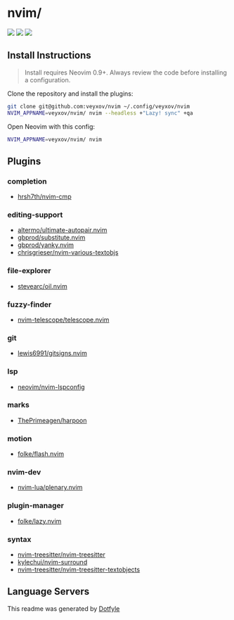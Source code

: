 # nvim/

<a href="https://dotfyle.com/veyxov/nvim"><img src="https://dotfyle.com/veyxov/nvim/badges/plugins?style=flat" /></a>
<a href="https://dotfyle.com/veyxov/nvim"><img src="https://dotfyle.com/veyxov/nvim/badges/leaderkey?style=flat" /></a>
<a href="https://dotfyle.com/veyxov/nvim"><img src="https://dotfyle.com/veyxov/nvim/badges/plugin-manager?style=flat" /></a>


## Install Instructions

 > Install requires Neovim 0.9+. Always review the code before installing a configuration.

Clone the repository and install the plugins:

```sh
git clone git@github.com:veyxov/nvim ~/.config/veyxov/nvim
NVIM_APPNAME=veyxov/nvim/ nvim --headless +"Lazy! sync" +qa
```

Open Neovim with this config:

```sh
NVIM_APPNAME=veyxov/nvim/ nvim
```

## Plugins

### completion

+ [hrsh7th/nvim-cmp](https://dotfyle.com/plugins/hrsh7th/nvim-cmp)
### editing-support

+ [altermo/ultimate-autopair.nvim](https://dotfyle.com/plugins/altermo/ultimate-autopair.nvim)
+ [gbprod/substitute.nvim](https://dotfyle.com/plugins/gbprod/substitute.nvim)
+ [gbprod/yanky.nvim](https://dotfyle.com/plugins/gbprod/yanky.nvim)
+ [chrisgrieser/nvim-various-textobjs](https://dotfyle.com/plugins/chrisgrieser/nvim-various-textobjs)
### file-explorer

+ [stevearc/oil.nvim](https://dotfyle.com/plugins/stevearc/oil.nvim)
### fuzzy-finder

+ [nvim-telescope/telescope.nvim](https://dotfyle.com/plugins/nvim-telescope/telescope.nvim)
### git

+ [lewis6991/gitsigns.nvim](https://dotfyle.com/plugins/lewis6991/gitsigns.nvim)
### lsp

+ [neovim/nvim-lspconfig](https://dotfyle.com/plugins/neovim/nvim-lspconfig)
### marks

+ [ThePrimeagen/harpoon](https://dotfyle.com/plugins/ThePrimeagen/harpoon)
### motion

+ [folke/flash.nvim](https://dotfyle.com/plugins/folke/flash.nvim)
### nvim-dev

+ [nvim-lua/plenary.nvim](https://dotfyle.com/plugins/nvim-lua/plenary.nvim)
### plugin-manager

+ [folke/lazy.nvim](https://dotfyle.com/plugins/folke/lazy.nvim)
### syntax

+ [nvim-treesitter/nvim-treesitter](https://dotfyle.com/plugins/nvim-treesitter/nvim-treesitter)
+ [kylechui/nvim-surround](https://dotfyle.com/plugins/kylechui/nvim-surround)
+ [nvim-treesitter/nvim-treesitter-textobjects](https://dotfyle.com/plugins/nvim-treesitter/nvim-treesitter-textobjects)
## Language Servers



 This readme was generated by [Dotfyle](https://dotfyle.com)
